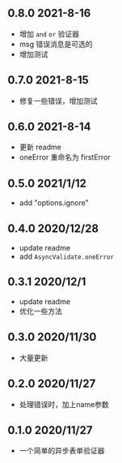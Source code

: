 ## 0.8.0 2021-8-16

- 增加 `and` `or` 验证器
- msg 错误消息是可选的
- 增加测试

## 0.7.0 2021-8-15

- 修复一些错误，增加测试

## 0.6.0 2021-8-14

- 更新 readme
- oneError 重命名为 firstError


## 0.5.0 2021/1/12

- add "options.ignore"

## 0.4.0 2020/12/28

- update readme
- add `AsyncValidate.oneError`

## 0.3.1 2020/12/1

- update readme
- 优化一些方法

## 0.3.0 2020/11/30

- 大量更新

## 0.2.0 2020/11/27

- 处理错误时，加上name参数

## 0.1.0 2020/11/27

- 一个简单的异步表单验证器
